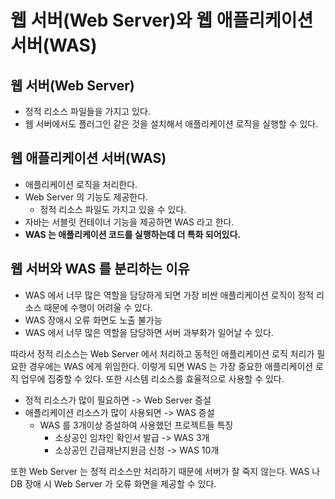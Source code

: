 # 웹 서버(Web Server)와 웹 애플리케이션 서버(WAS)

## 웹 서버(Web Server)

- 정적 리소스 파일들을 가지고 있다.
- 웹 서버에서도 플러그인 같은 것을 설치해서 애플리케이션 로직을 실행할 수 있다.

## 웹 애플리케이션 서버(WAS)

- 애플리케이션 로직을 처리한다.
- Web Server 의 기능도 제공한다. 
  - 정적 리소스 파일도 가지고 있을 수 있다.
- 자바는 서블릿 컨테이너 기능을 제공하면 WAS 라고 한다.
- __WAS 는 애플리케이션 코드를 실행하는데 더 특화 되어있다.__


## 웹 서버와 WAS 를 분리하는 이유

- WAS 에서 너무 많은 역할을 담당하게 되면 가장 비싼 애플리케이션 로직이 정적 리소스 때문에 수행이 어려울 수 있다.
- WAS 장애시 오류 화면도 노출 불가능
- WAS 에서 너무 많은 역할을 담당하면 서버 과부화가 일어날 수 있다.

따라서 정적 리소스는 Web Server 에서 처리하고 동적인 애플리케이션 로직 처리가 필요한 경우에는 WAS 에게 위임한다. 이렇게 되면 WAS 는 가장 중요한 애플리케이션 로직 업무에 집중할 수 있다.
또한 시스템 리소스를 효율적으로 사용할 수 있다.

- 정적 리소스가 많이 필요하면 -> Web Server 증설
- 애플리케이션 리소스가 많이 사용되면 -> WAS 증설
  - WAS 를 3개이상 증설하여 사용했던 프로젝트들 특징
    - 소상공인 임차인 확인서 발급 -> WAS 3개
    - 소상공인 긴급재난지원금 신청 -> WAS 10개

또한 Web Server 는 정적 리소스만 처리하기 때문에 서버가 잘 죽지 않는다. WAS 나 DB 장애 시 Web Server 가 오류 화면을 제공할 수 있다.
